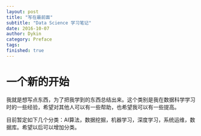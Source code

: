 ```yaml
---
layout: post
title: "写在最前面"
subtitle: "Data Science 学习笔记"
date: 2016-10-07
author: Dykin
category: Preface
tags: 
finished: true
---
```


# 一个新的开始

我就是想写点东西，为了把我学到的东西总结出来。这个类别是我在数据科学学习时的一些经验，希望对其他人可以有一些帮助，也希望我可以有一些提高。



目前暂定如下几个分类：AI算法，数据挖掘，机器学习，深度学习，系统运维，数据库。希望以后可以增加分类。
